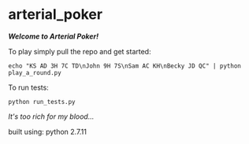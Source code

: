 # arterial_poker

***Welcome to Arterial Poker!***

To play simply pull the repo and get started:

    echo "KS AD 3H 7C TD\nJohn 9H 7S\nSam AC KH\nBecky JD QC" | python play_a_round.py

To run tests:

    python run_tests.py

_It's too rich for my blood..._

built using: python 2.7.11
